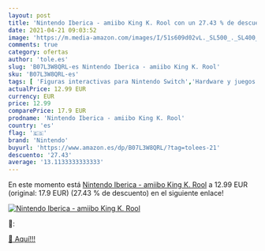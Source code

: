 ```yaml
---
layout: post
title: 'Nintendo Iberica - amiibo King K. Rool con un 27.43 % de descuento'
date: 2021-04-21 09:03:52
image: 'https://m.media-amazon.com/images/I/51s609d02vL._SL500_._SL400_.jpg'
comments: true
category: ofertas
author: 'tole.es'
slug: 'B07L3W8QRL-es Nintendo Iberica - amiibo King K. Rool'
sku: 'B07L3W8QRL-es'
tags: [ 'Figuras interactivas para Nintendo Switch','Hardware y juegos para Nintendo Switch','Sistemas precursores y micro consolas','Videojuegos','nintendo', ]
actualPrice: 12.99 EUR
currency: EUR
price: 12.99
comparePrice: 17.9 EUR
prodname: 'Nintendo Iberica - amiibo King K. Rool'
country: 'es'
flag: '🇪🇸'
brand: 'Nintendo'
buyurl: 'https://www.amazon.es/dp/B07L3W8QRL/?tag=tolees-21'
descuento: '27.43'
average: '13.1133333333333'
---
```


En este momento está [Nintendo Iberica - amiibo King K. Rool](https://www.amazon.es/dp/B07L3W8QRL/?tag=tolees-21) a 12.99 EUR (original: 17.9 EUR) (27.43 %  de descuento) en el siguiente enlace!

[![Nintendo Iberica - amiibo King K. Rool](https://m.media-amazon.com/images/I/51s609d02vL._SL500_._SL400_.jpg)](https://www.amazon.es/dp/B07L3W8QRL/?tag=tolees-21)

🔎:


[🛒 Aquí!!!](https://www.amazon.es/dp/B07L3W8QRL/?tag=tolees-21)
